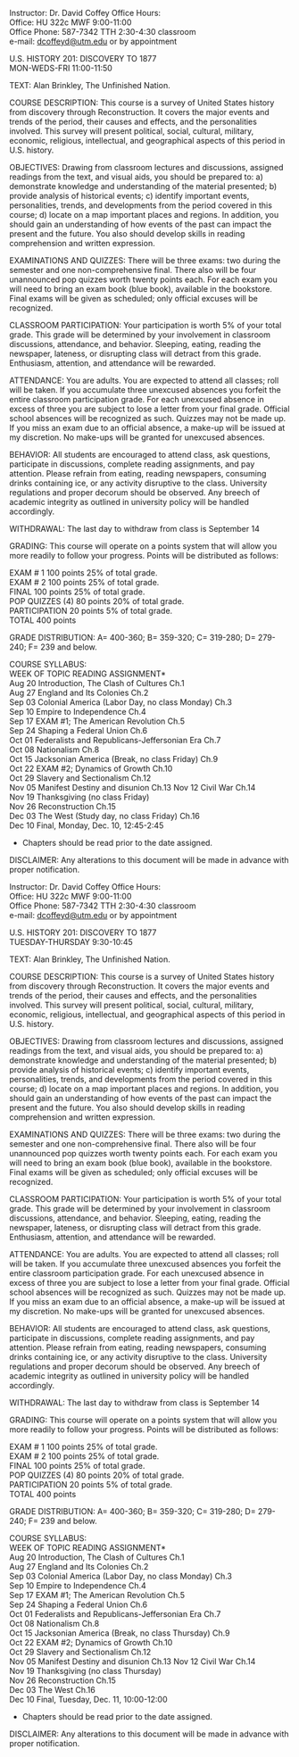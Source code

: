 Instructor: Dr. David Coffey Office Hours:  
Office: HU 322c MWF 9:00-11:00  
Office Phone: 587-7342 TTH 2:30-4:30 classroom  
e-mail: dcoffeyd@utm.edu or by appointment

U.S. HISTORY 201: DISCOVERY TO 1877  
MON-WEDS-FRI 11:00-11:50

TEXT: Alan Brinkley, The Unfinished Nation.

COURSE DESCRIPTION: This course is a survey of United States history from
discovery through Reconstruction. It covers the major events and trends of the
period, their causes and effects, and the personalities involved. This survey
will present political, social, cultural, military, economic, religious,
intellectual, and geographical aspects of this period in U.S. history.

OBJECTIVES: Drawing from classroom lectures and discussions, assigned readings
from the text, and visual aids, you should be prepared to: a) demonstrate
knowledge and understanding of the material presented; b) provide analysis of
historical events; c) identify important events, personalities, trends, and
developments from the period covered in this course; d) locate on a map
important places and regions. In addition, you should gain an understanding of
how events of the past can impact the present and the future. You also should
develop skills in reading comprehension and written expression.

EXAMINATIONS AND QUIZZES: There will be three exams: two during the semester
and one non-comprehensive final. There also will be four unannounced pop
quizzes worth twenty points each. For each exam you will need to bring an exam
book (blue book), available in the bookstore. Final exams will be given as
scheduled; only official excuses will be recognized.

CLASSROOM PARTICIPATION: Your participation is worth 5% of your total grade.
This grade will be determined by your involvement in classroom discussions,
attendance, and behavior. Sleeping, eating, reading the newspaper, lateness,
or disrupting class will detract from this grade. Enthusiasm, attention, and
attendance will be rewarded.

ATTENDANCE: You are adults. You are expected to attend all classes; roll will
be taken. If you accumulate three unexcused absences you forfeit the entire
classroom participation grade. For each unexcused absence in excess of three
you are subject to lose a letter from your final grade. Official school
absences will be recognized as such. Quizzes may not be made up. If you miss
an exam due to an official absence, a make-up will be issued at my discretion.
No make-ups will be granted for unexcused absences.

  
BEHAVIOR: All students are encouraged to attend class, ask questions,
participate in discussions, complete reading assignments, and pay attention.
Please refrain from eating, reading newspapers, consuming drinks containing
ice, or any activity disruptive to the class. University regulations and
proper decorum should be observed. Any breech of academic integrity as
outlined in university policy will be handled accordingly.

WITHDRAWAL: The last day to withdraw from class is September 14  
  
GRADING: This course will operate on a points system that will allow you more
readily to follow your progress. Points will be distributed as follows:

EXAM # 1 100 points 25% of total grade.  
EXAM # 2 100 points 25% of total grade.  
FINAL 100 points 25% of total grade.  
POP QUIZZES (4) 80 points 20% of total grade.  
PARTICIPATION 20 points 5% of total grade.  
TOTAL 400 points

GRADE DISTRIBUTION: A= 400-360; B= 359-320; C= 319-280; D= 279-240; F= 239 and
below.  
  
COURSE SYLLABUS:  
WEEK OF TOPIC READING ASSIGNMENT*  
Aug 20 Introduction, The Clash of Cultures Ch.1  
Aug 27 England and Its Colonies Ch.2  
Sep 03 Colonial America (Labor Day, no class Monday) Ch.3  
Sep 10 Empire to Independence Ch.4  
Sep 17 EXAM #1; The American Revolution Ch.5  
Sep 24 Shaping a Federal Union Ch.6  
Oct 01 Federalists and Republicans-Jeffersonian Era Ch.7  
Oct 08 Nationalism Ch.8  
Oct 15 Jacksonian America (Break, no class Friday) Ch.9  
Oct 22 EXAM #2; Dynamics of Growth Ch.10  
Oct 29 Slavery and Sectionalism Ch.12  
Nov 05 Manifest Destiny and disunion Ch.13 Nov 12 Civil War Ch.14  
Nov 19 Thanksgiving (no class Friday)  
Nov 26 Reconstruction Ch.15  
Dec 03 The West (Study day, no class Friday) Ch.16  
Dec 10 Final, Monday, Dec. 10, 12:45-2:45  
  
* Chapters should be read prior to the date assigned.

  
DISCLAIMER: Any alterations to this document will be made in advance with
proper notification.

  
Instructor: Dr. David Coffey Office Hours:  
Office: HU 322c MWF 9:00-11:00  
Office Phone: 587-7342 TTH 2:30-4:30 classroom  
e-mail: dcoffeyd@utm.edu or by appointment

U.S. HISTORY 201: DISCOVERY TO 1877  
TUESDAY-THURSDAY 9:30-10:45

TEXT: Alan Brinkley, The Unfinished Nation.

COURSE DESCRIPTION: This course is a survey of United States history from
discovery through Reconstruction. It covers the major events and trends of the
period, their causes and effects, and the personalities involved. This survey
will present political, social, cultural, military, economic, religious,
intellectual, and geographical aspects of this period in U.S. history.

OBJECTIVES: Drawing from classroom lectures and discussions, assigned readings
from the text, and visual aids, you should be prepared to: a) demonstrate
knowledge and understanding of the material presented; b) provide analysis of
historical events; c) identify important events, personalities, trends, and
developments from the period covered in this course; d) locate on a map
important places and regions. In addition, you should gain an understanding of
how events of the past can impact the present and the future. You also should
develop skills in reading comprehension and written expression.

EXAMINATIONS AND QUIZZES: There will be three exams: two during the semester
and one non-comprehensive final. There also will be four unannounced pop
quizzes worth twenty points each. For each exam you will need to bring an exam
book (blue book), available in the bookstore. Final exams will be given as
scheduled; only official excuses will be recognized.

CLASSROOM PARTICIPATION: Your participation is worth 5% of your total grade.
This grade will be determined by your involvement in classroom discussions,
attendance, and behavior. Sleeping, eating, reading the newspaper, lateness,
or disrupting class will detract from this grade. Enthusiasm, attention, and
attendance will be rewarded.

ATTENDANCE: You are adults. You are expected to attend all classes; roll will
be taken. If you accumulate three unexcused absences you forfeit the entire
classroom participation grade. For each unexcused absence in excess of three
you are subject to lose a letter from your final grade. Official school
absences will be recognized as such. Quizzes may not be made up. If you miss
an exam due to an official absence, a make-up will be issued at my discretion.
No make-ups will be granted for unexcused absences.

  
BEHAVIOR: All students are encouraged to attend class, ask questions,
participate in discussions, complete reading assignments, and pay attention.
Please refrain from eating, reading newspapers, consuming drinks containing
ice, or any activity disruptive to the class. University regulations and
proper decorum should be observed. Any breech of academic integrity as
outlined in university policy will be handled accordingly.

WITHDRAWAL: The last day to withdraw from class is September 14  
  
GRADING: This course will operate on a points system that will allow you more
readily to follow your progress. Points will be distributed as follows:

EXAM # 1 100 points 25% of total grade.  
EXAM # 2 100 points 25% of total grade.  
FINAL 100 points 25% of total grade.  
POP QUIZZES (4) 80 points 20% of total grade.  
PARTICIPATION 20 points 5% of total grade.  
TOTAL 400 points

GRADE DISTRIBUTION: A= 400-360; B= 359-320; C= 319-280; D= 279-240; F= 239 and
below.  
  
COURSE SYLLABUS:  
WEEK OF TOPIC READING ASSIGNMENT*  
Aug 20 Introduction, The Clash of Cultures Ch.1  
Aug 27 England and Its Colonies Ch.2  
Sep 03 Colonial America (Labor Day, no class Monday) Ch.3  
Sep 10 Empire to Independence Ch.4  
Sep 17 EXAM #1; The American Revolution Ch.5  
Sep 24 Shaping a Federal Union Ch.6  
Oct 01 Federalists and Republicans-Jeffersonian Era Ch.7  
Oct 08 Nationalism Ch.8  
Oct 15 Jacksonian America (Break, no class Thursday) Ch.9  
Oct 22 EXAM #2; Dynamics of Growth Ch.10  
Oct 29 Slavery and Sectionalism Ch.12  
Nov 05 Manifest Destiny and disunion Ch.13 Nov 12 Civil War Ch.14  
Nov 19 Thanksgiving (no class Thursday)  
Nov 26 Reconstruction Ch.15  
Dec 03 The West Ch.16  
Dec 10 Final, Tuesday, Dec. 11, 10:00-12:00  
  
* Chapters should be read prior to the date assigned.

  
DISCLAIMER: Any alterations to this document will be made in advance with
proper notification.  

